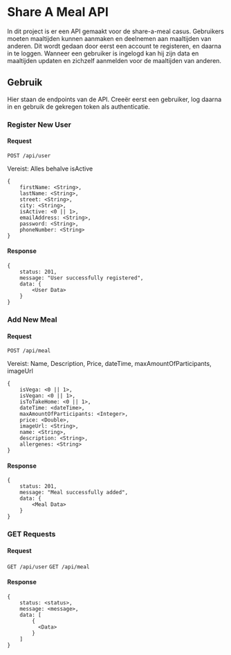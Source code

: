 # Share A Meal API
In dit project is er een API gemaakt voor de share-a-meal casus.
Gebruikers moeten maaltijden kunnen aanmaken en deelnemen aan maaltijden van anderen.
Dit wordt gedaan door eerst een account te registeren, en daarna in te loggen.
Wanneer een gebruiker is ingelogd kan hij zijn data en maaltijden updaten en zichzelf aanmelden voor de maaltijden van anderen.


## Gebruik
Hier staan de endpoints van de API. Creeër eerst een gebruiker, log daarna in en gebruik de gekregen token als authenticatie.

### Register New User
#### Request
`POST /api/user` 

Vereist: Alles behalve isActive

    {
        firstName: <String>,
        lastName: <String>,
        street: <String>,
        city: <String>,
        isActive: <0 || 1>,
        emailAddress: <String>,
        password: <String>,
        phoneNumber: <String>
    }
#### Response
    {
        status: 201,
        message: "User successfully registered",
        data: {
            <User Data>
        }
    }

### Add New Meal
#### Request
`POST /api/meal`

Vereist: Name, Description, Price, dateTime, maxAmountOfParticipants, imageUrl

    {
        isVega: <0 || 1>,
        isVegan: <0 || 1>,
        isToTakeHome: <0 || 1>,
        dateTime: <dateTime>,
        maxAmountOfParticipants: <Integer>,
        price: <Double>,
        imageUrl: <String>,
        name: <String>,
        description: <String>,
        allergenes: <String>
    }
#### Response
    {
        status: 201,
        message: "Meal successfully added",
        data: {
            <Meal Data>
        }
    }

### GET Requests
#### Request
`GET /api/user` `GET /api/meal`

#### Response
    {
        status: <status>,
        message: <message>,
        data: [
            {
              <Data>
            }
        ]
    }